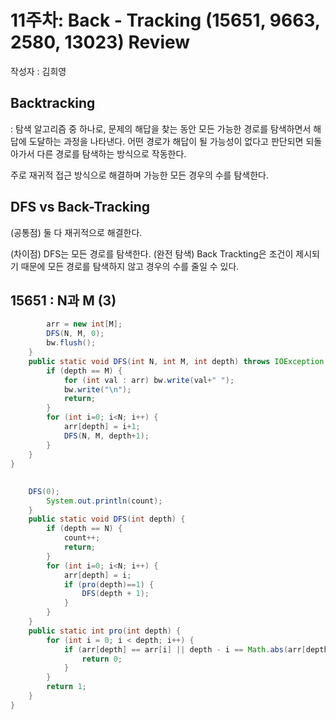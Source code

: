 # 11주차: Back - Tracking (15651, 9663, 2580, 13023) Review

작성자 : 김희영

## Backtracking
: 탐색 알고리즘 중 하나로,
문제의 해답을 찾는 동안 모든 가능한 경로를 탐색하면서 해답에 도달하는 과정을 나타낸다.
어떤 경로가 해답이 될 가능성이 없다고 판단되면 되돌아가서 다른 경로를 탐색하는 방식으로 작동한다.

주로 재귀적 접근 방식으로 해결하며 가능한 모든 경우의 수를 탐색한다.



## DFS vs Back-Tracking
(공통점) 둘 다 재귀적으로 해결한다.

(차이점)
DFS는 모든 경로를 탐색한다. (완전 탐색)
Back Trackting은 조건이 제시되기 때문에 모든 경로를 탐색하지 않고 경우의 수를 줄일 수 있다.




## 15651 : N과 M (3)
```java
        arr = new int[M];
        DFS(N, M, 0);
        bw.flush();
    }
    public static void DFS(int N, int M, int depth) throws IOException {
        if (depth == M) {
            for (int val : arr) bw.write(val+" ");
            bw.write("\n");
            return;
        }
        for (int i=0; i<N; i++) {
            arr[depth] = i+1;
            DFS(N, M, depth+1);
        }
    }
}
```

## 
```java
    DFS(0);
        System.out.println(count);
    }
    public static void DFS(int depth) {
        if (depth == N) {
            count++;
            return;
        }
        for (int i=0; i<N; i++) {
            arr[depth] = i;
            if (pro(depth)==1) {
                DFS(depth + 1);
            }
        }
    }
    public static int pro(int depth) {
        for (int i = 0; i < depth; i++) {
            if (arr[depth] == arr[i] || depth - i == Math.abs(arr[depth] - arr[i])) {
                return 0;
            }
        }
        return 1;
    }
}
```


## 
```java

```

## 
```java
```




